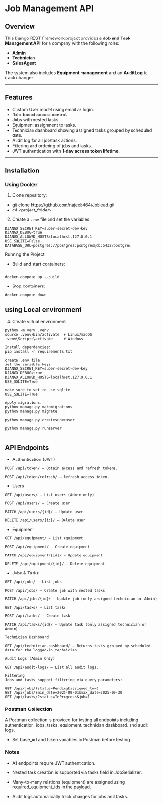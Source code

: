 # Job Management API

## Overview

This Django REST Framework project provides a **Job and Task Management API** for a company with the following roles:

- **Admin**
- **Technician**
- **SalesAgent**

The system also includes **Equipment management** and an **AuditLog** to track changes.

---

## Features

- Custom User model using email as login.
- Role-based access control.
- Jobs with nested tasks.
- Equipment assignment to tasks.
- Technician dashboard showing assigned tasks grouped by scheduled date.
- Audit log for all job/task actions.
- Filtering and ordering of jobs and tasks.
- JWT authentication with **1-day access token lifetime**.

---

## Installation

### Using Docker

1. Clone repository:
- git clone https://github.com/najeeb464/Joblead.git
- cd <project_folder>

2. Create a `.env` file and set the variables:

```env
DJANGO_SECRET_KEY=super-secret-dev-key
DJANGO_DEBUG=true
DJANGO_ALLOWED_HOSTS=localhost,127.0.0.1
USE_SQLITE=False
DATABASE_URL=postgres://postgres:postgres@db:5432/postgres
```

Running the Project
- Build and start containers:
```env

docker-compose up --build
```

- Stop containers:
```env  
docker-compose down
```
## using Local environment 
4. Create virtual environment:
``` env
python -m venv .venv
source .venv/bin/activate  # Linux/macOS
.venv\Scripts\activate     # Windows

Install dependencies:
pip install -r requirements.txt

create .env file 
set the variable keys 
DJANGO_SECRET_KEY=super-secret-dev-key
DJANGO_DEBUG=true
DJANGO_ALLOWED_HOSTS=localhost,127.0.0.1
USE_SQLITE=True

make sure to set to use sqlite 
USE_SQLITE=True

Apply migrations:
python manage.py makemigrations
python manage.py migrate

python manage.py createsuperuser

python manage.py runserver


```
## API Endpoints
- Authentication (JWT)
```env 
POST /api/token/ – Obtain access and refresh tokens.

POST /api/token/refresh/ – Refresh access token.
```
- Users
```env 
GET /api/users/ – List users (Admin only)

POST /api/users/ – Create user

PATCH /api/users/{id}/ – Update user

DELETE /api/users/{id}/ – Delete user
```

- Equipment
```env 
GET /api/equipment/ – List equipment

POST /api/equipment/ – Create equipment

PATCH /api/equipment/{id}/ – Update equipment

DELETE /api/equipment/{id}/ – Delete equipment
```

- Jobs & Tasks
```env 
GET /api/jobs/ – List jobs

POST /api/jobs/ – Create job with nested tasks

PATCH /api/jobs/{id}/ – Update job (only assigned technician or Admin)

GET /api/tasks/ – List tasks

POST /api/tasks/ – Create task

PATCH /api/tasks/{id}/ – Update task (only assigned technician or Admin)
```
```env 
Technician Dashboard

GET /api/technician-dashboard/ – Returns tasks grouped by scheduled date for the logged-in technician.

Audit Logs (Admin Only)

GET /api/audit-logs/ – List all audit logs.

```
```env
Filtering
Jobs and tasks support filtering via query parameters:

GET /api/jobs/?status=Pending&assigned_to=2
GET /api/jobs/?min_date=2025-09-01&max_date=2025-09-30
GET /api/tasks/?status=InProgress&job=1
```






### Postman Collection

A Postman collection is provided for testing all endpoints including authentication, jobs, tasks, equipment, technician dashboard, and audit logs.

- Set base_url and token variables in Postman before testing.

### Notes

- All endpoints require JWT authentication.

- Nested task creation is supported via tasks field in JobSerializer.

- Many-to-many relations (equipment) are assigned using required_equipment_ids in the payload.

- Audit logs automatically track changes for jobs and tasks.